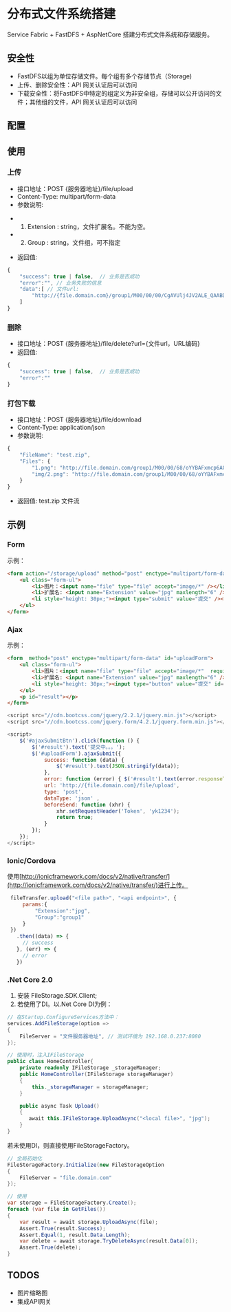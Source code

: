 # 分布式文件系统搭建
Service Fabric + FastDFS + AspNetCore 搭建分布式文件系统和存储服务。

## 安全性
* FastDFS以组为单位存储文件。每个组有多个存储节点（Storage)
* 上传、删除安全性：API 网关认证后可以访问
* 下载安全性：将FastDFS中特定的组定义为非安全组，存储可以公开访问的文件；其他组的文件，API 网关认证后可以访问

## 配置

## 使用


### 上传
* 接口地址：POST {服务器地址}/file/upload
* Content-Type: multipart/form-data
* 参数说明:
- 1. Extension	: string，文件扩展名。不能为空。
- 2. Group 		: string，文件组，可不指定
* 返回值:

``` javascript
{	
	"success": true | false,  // 业务是否成功
	"error":"", // 业务失败的信息
	"data":[ // 文件url:
		"http://{file.domain.com}/group1/M00/00/00/CgAVUlj4JV2ALE_QAABDIrIZd7w317.jpg"
    ]
}
```

### 删除
* 接口地址：POST {服务器地址}/file/delete?url={文件url，URL编码}
* 返回值:

``` javascript
{	
	"success": true | false,  // 业务是否成功
	"error":""
}
```

### 打包下载
* 接口地址：POST {服务器地址}/file/download
* Content-Type: application/json
* 参数说明:

``` js
{
	"FileName": "test.zip",
	"Files": {
		"1.png": "http://file.domain.com/group1/M00/00/68/oYYBAFxmcp6AQsyIAAAUa4KwmUU490.png",
		"img/2.png": "http://file.domain.com/group1/M00/00/68/oYYBAFxmcp6AQsyIAAAUa4KwmUU490.png"
	}
}
```
* 返回值: test.zip 文件流

## 示例

### Form
示例：
``` html
<form action="/storage/upload" method="post" enctype="multipart/form-data">
    <ul class="form-ul">
        <li>图片：<input name="file" type="file" accept="image/*" /></li>
        <li>扩展名: <input name="Extension" value="jpg" maxlength="6" /></li>
        <li style="height: 30px;"><input type="submit" value="提交" /></li>
    </ul>
</form>
```

### Ajax
示例：
``` html
<form  method="post" enctype="multipart/form-data" id="uploadForm">
    <ul class="form-ul">
        <li>图片：<input name="file" type="file" accept="image/*"  required/></li>
		<li>扩展名: <input name="Extension" value="jpg" maxlength="6" /></li>
        <li style="height: 30px;"><input type="button" value="提交" id="ajaxSubmitBtn"/></li>
    </ul>
    <p id="result"></p>
</form>
```
``` javascript
<script src="//cdn.bootcss.com/jquery/2.2.1/jquery.min.js"></script>
<script src="//cdn.bootcss.com/jquery.form/4.2.1/jquery.form.min.js"></script>

<script>
    $('#ajaxSubmitBtn').click(function () {
		$('#result').text('提交中。。。');
		$('#uploadForm').ajaxSubmit({
			success: function (data) {
				$('#result').text(JSON.stringify(data));
			},
			error: function (error) { $('#result').text(error.responseText);},
			url: 'http://{file.domain.com}/file/upload', 
			type: 'post', 
			dataType: 'json' ,
			beforeSend: function (xhr) {
				xhr.setRequestHeader('Token', 'yk1234');
				return true;
			}
		});
	});
</script>
```

### Ionic/Cordova
使用[http://ionicframework.com/docs/v2/native/transfer/](http://ionicframework.com/docs/v2/native/transfer/)进行上传。
``` javascript
 fileTransfer.upload("<file path>", "<api endpoint>", {
     params:{
         "Extension":"jpg",
         "Group":"group1"
     }
 })
   .then((data) => {
     // success
   }, (err) => {
     // error
   })
```
### .Net Core 2.0
1. 安装 FileStorage.SDK.Client; 
2. 若使用了DI。以.Net Core DI为例：

``` C#
// 在Startup.ConfigureServices方法中：
services.AddFileStorage(option =>
{
    FileServer = "文件服务器地址", // 测试环境为 192.168.0.237:8080
});

// 使用时，注入IFileStorage
public class HomeController{
    private readonly IFileStorage _storageManager;
    public HomeController(IFileStorage storageManager)
    {
        this._storageManager = storageManager;
    }

    public async Task Upload()
    {
       await this.IFileStorage.UploadAsync("<local file>", "jpg");
    }
}

```

若未使用DI，则直接使用FileStorageFactory。

``` C#
// 全局初始化
FileStorageFactory.Initialize(new FileStorageOption
{
    FileServer = "file.domain.com"
});

// 使用
var storage = FileStorageFactory.Create();
foreach (var file in GetFiles())
{
    var result = await storage.UploadAsync(file);
    Assert.True(result.Success);
    Assert.Equal(1, result.Data.Length);
    var delete = await storage.TryDeleteAsync(result.Data[0]);
    Assert.True(delete);
} 
```
 
## TODOS

* 图片缩略图
* 集成API网关

